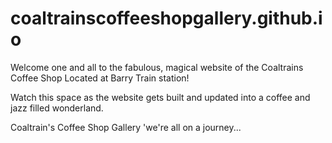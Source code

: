 # coaltrainscoffeeshopgallery.github.io
Welcome one and all to the fabulous, magical website of the Coaltrains Coffee Shop Located at Barry Train station!

Watch this space as the website gets built and updated into a coffee and jazz filled wonderland.

Coaltrain's Coffee Shop Gallery 'we're all on a journey...
